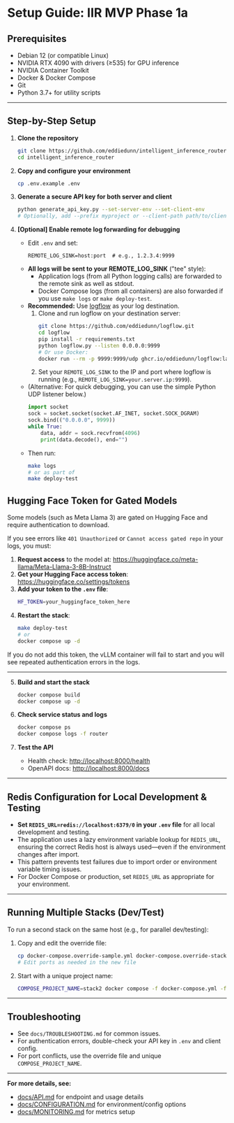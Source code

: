 # Setup Guide: IIR MVP Phase 1a

## Prerequisites
- Debian 12 (or compatible Linux)
- NVIDIA RTX 4090 with drivers (≥535) for GPU inference
- NVIDIA Container Toolkit
- Docker & Docker Compose
- Git
- Python 3.7+ for utility scripts

---

## Step-by-Step Setup

1. **Clone the repository**
   ```sh
   git clone https://github.com/eddiedunn/intelligent_inference_router.git
   cd intelligent_inference_router
   ```

2. **Copy and configure your environment**
   ```sh
   cp .env.example .env
   ```

3. **Generate a secure API key for both server and client**
   ```sh
   python generate_api_key.py --set-server-env --set-client-env
   # Optionally, add --prefix myproject or --client-path path/to/client.env
   ```

4. **[Optional] Enable remote log forwarding for debugging**
   - Edit `.env` and set:
     ```
     REMOTE_LOG_SINK=host:port  # e.g., 1.2.3.4:9999
     ```
   - **All logs will be sent to your REMOTE_LOG_SINK** ("tee" style):
     - Application logs (from all Python logging calls) are forwarded to the remote sink as well as stdout.
     - Docker Compose logs (from all containers) are also forwarded if you use `make logs` or `make deploy-test`.
   - **Recommended:** Use [logflow](https://github.com/eddiedunn/logflow) as your log destination.
     1. Clone and run logflow on your destination server:
        ```sh
        git clone https://github.com/eddiedunn/logflow.git
        cd logflow
        pip install -r requirements.txt
        python logflow.py --listen 0.0.0.0:9999
        # Or use Docker:
        docker run --rm -p 9999:9999/udp ghcr.io/eddiedunn/logflow:latest --listen 0.0.0.0:9999
        ```
     2. Set your `REMOTE_LOG_SINK` to the IP and port where logflow is running (e.g., `REMOTE_LOG_SINK=your.server.ip:9999`).
   - (Alternative: For quick debugging, you can use the simple Python UDP listener below.)
     ```python
     import socket
     sock = socket.socket(socket.AF_INET, socket.SOCK_DGRAM)
     sock.bind(("0.0.0.0", 9999))
     while True:
         data, addr = sock.recvfrom(4096)
         print(data.decode(), end="")
     ```
   - Then run:
     ```sh
     make logs
     # or as part of
     make deploy-test
     ```

## Hugging Face Token for Gated Models

Some models (such as Meta Llama 3) are gated on Hugging Face and require authentication to download.

If you see errors like `401 Unauthorized` or `Cannot access gated repo` in your logs, you must:

1. **Request access** to the model at: https://huggingface.co/meta-llama/Meta-Llama-3-8B-Instruct
2. **Get your Hugging Face access token**: https://huggingface.co/settings/tokens
3. **Add your token to the `.env` file**:
   ```sh
   HF_TOKEN=your_huggingface_token_here
   ```
4. **Restart the stack**:
   ```sh
   make deploy-test
   # or
   docker compose up -d
   ```

If you do not add this token, the vLLM container will fail to start and you will see repeated authentication errors in the logs.

---

5. **Build and start the stack**
   ```sh
   docker compose build
   docker compose up -d
   ```

6. **Check service status and logs**
   ```sh
   docker compose ps
   docker compose logs -f router
   ```

7. **Test the API**
   - Health check: [http://localhost:8000/health](http://localhost:8000/health)
   - OpenAPI docs: [http://localhost:8000/docs](http://localhost:8000/docs)

---

## Redis Configuration for Local Development & Testing

- **Set `REDIS_URL=redis://localhost:6379/0` in your `.env` file** for all local development and testing.
- The application uses a lazy environment variable lookup for `REDIS_URL`, ensuring the correct Redis host is always used—even if the environment changes after import.
- This pattern prevents test failures due to import order or environment variable timing issues.
- For Docker Compose or production, set `REDIS_URL` as appropriate for your environment.

---

## Running Multiple Stacks (Dev/Test)

To run a second stack on the same host (e.g., for parallel dev/testing):

1. Copy and edit the override file:
   ```sh
   cp docker-compose.override-sample.yml docker-compose.override-stack2.yml
   # Edit ports as needed in the new file
   ```

2. Start with a unique project name:
   ```sh
   COMPOSE_PROJECT_NAME=stack2 docker compose -f docker-compose.yml -f docker-compose.override-stack2.yml up -d
   ```

---

## Troubleshooting

- See `docs/TROUBLESHOOTING.md` for common issues.
- For authentication errors, double-check your API key in `.env` and client config.
- For port conflicts, use the override file and unique `COMPOSE_PROJECT_NAME`.

---

**For more details, see:**
- [docs/API.md](docs/API.md) for endpoint and usage details
- [docs/CONFIGURATION.md](docs/CONFIGURATION.md) for environment/config options
- [docs/MONITORING.md](docs/MONITORING.md) for metrics setup
